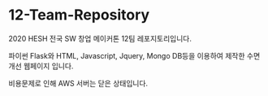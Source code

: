 # 12-Team-Repository
2020 HESH 전국 SW 창업 메이커톤 12팀 레포지토리입니다.

파이썬 Flask와 HTML, Javascript, Jquery, Mongo DB등을 이용하여 제작한 
수면개선 웹페이지 입니다.

비용문제로 인해 AWS 서버는 닫은 상태입니다.

